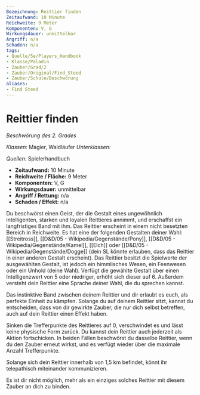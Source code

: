 ```yaml
---
Bezeichnung: Reittier finden
Zeitaufwand: 10 Minute
Reichweite: 9 Meter
Komponenten: V, G
Wirkungsdauer: unmittelbar
Angriff: n/a
Schaden: n/a
tags:
- Quelle/5e/Players_Handbook
- Klasse/Paladin
- Zauber/Grad/2
- Zauber/Original/Find_Steed
- Zauber/Schule/Beschwörung
aliases:
- Find Steed
---
```

# Reittier finden
_Beschwörung des 2. Grades_

_Klassen:_ Magier, Waldläufer
_Unterklassen:_

_Quellen:_ Spielerhandbuch
 
- **Zeitaufwand:** 10 Minute
- **Reichweite / Fläche:** 9 Meter
- **Komponenten:** V, G
- **Wirkungsdauer:** unmittelbar
- **Angriff / Rettung:** n/a
- **Schaden / Effekt:**  n/a

Du beschwörst einen Geist, der die Gestalt eines ungewöhnlich intelligenten, starken und loyalen Reittieres annimmt, und erschaffst ein langfristiges Band mit ihm. Das Reittier erscheint in einem nicht besetzten Bereich in Reichweite. Es hat eine der folgenden Gestalten deiner Wahl: [[Streitross]], [[D&D/05 - Wikipedia/Gegenstände/Pony]], [[D&D/05 - Wikipedia/Gegenstände/Kamel]], [[Elch]] oder [[D&D/05 - Wikipedia/Gegenstände/Dogge]] (dein SL könnte erlauben, dass das Reittier in einer anderen Gestalt erscheint). Das Reittier besitzt die Spielwerte der ausgewählten Gestalt, ist jedoch ein himmlisches Wesen, ein Feenwesen oder ein Unhold (deine Wahl). Verfügt die gewählte Gestalt über einen Intelligenzwert von 5 oder niedriger, erhöht sich dieser auf 6. Außerdem versteht dein Reittier eine Sprache deiner Wahl, die du sprechen kannst.

Das instinktive Band zwischen deinem Reittier und dir erlaubt es euch, als perfekte Einheit zu kämpfen. Solange du auf deinem Reittier sitzt, kannst du entscheiden, dass von dir gewirkte Zauber, die nur dich selbst betreffen, auch auf dein Reittier einen Effekt haben.

Sinken die Trefferpunkte des Reittieres auf 0, verschwindet es und lässt keine physische Form zurück. Du kannst dein Reittier auch jederzeit als Aktion fortschicken. In beiden Fällen beschwörst du dasselbe Reittier, wenn du den Zauber erneut wirkst, und es verfügt wieder über die maximale Anzahl Trefferpunkte.

Solange sich dein Reittier innerhalb von 1,5 km befindet, könnt ihr telepathisch miteinander kommunizieren.

Es ist dir nicht möglich, mehr als ein einziges solches Reittier mit diesem Zauber an dich zu binden.